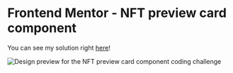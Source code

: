 # Frontend Mentor - NFT preview card component

You can see my solution right [here](https://magnic0.github.io/nft-preview-card-component/)!

![Design preview for the NFT preview card component coding challenge]("./../design/desktop-preview.jpg")
